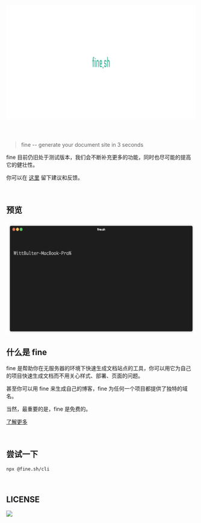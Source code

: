 <p align="center" height="250">
  <img height="300" src="logo.png" align="center"/>
</p>
<br/>
<br/>

> fine -- generate your document site in 3 seconds
  
  fine 目前仍旧处于测试版本，我们会不断补充更多的功能，同时也尽可能的提高它的健壮性。
  
  你可以在 [这里](https://github.com/WittBulter/fine.sh-cli/issues/new) 留下建议和反馈。


<br/>

## 预览

<p align="left" height="250">
  <img height="300" src="fine.sh.gif" align="center"/>
</p>



## 什么是 fine

   fine 是帮助你在无服务器的环境下快速生成文档站点的工具，你可以用它为自己的项目快速生成文档而不用关心样式、部署、页面的问题。

   甚至你可以用 fine 来生成自己的博客，fine 为任何一个项目都提供了独特的域名。

   当然，最重要的是，fine 是免费的。
   
   [了解更多](https://fine.sh) 

<br/>

## 尝试一下

   ```
   npx @fine.sh/cli
   ```

<br/>



## LICENSE


<a target="_blank" href="https://opensource.org/licenses/MIT" title="License: MIT"><img src="https://img.shields.io/github/license/WittBulter/fine.sh-cli.svg?style=flat-square"></a>
